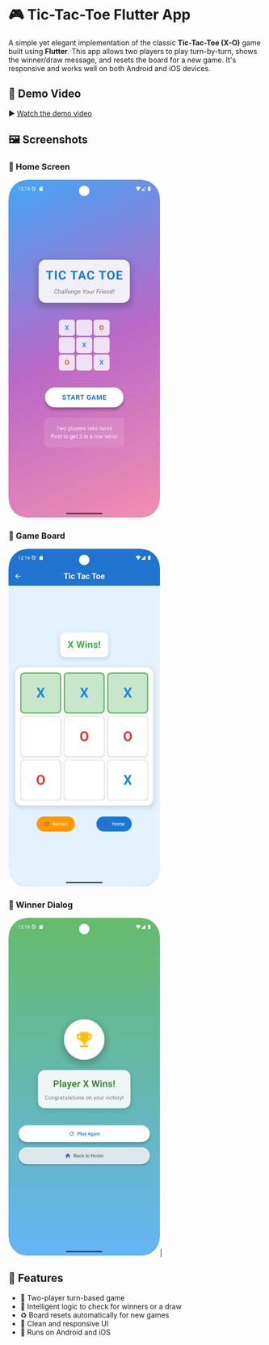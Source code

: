 # 🎮 Tic-Tac-Toe Flutter App

A simple yet elegant implementation of the classic **Tic-Tac-Toe (X-O)** game built using **Flutter**. This app allows two players to play turn-by-turn, shows the winner/draw message, and resets the board for a new game. It's responsive and works well on both Android and iOS devices.

## 🎥 Demo Video

▶️ [Watch the demo video](https://drive.google.com/file/d/1qrSbnDnysYRk6qNl1gi1sKAjC99Er_eD/view?usp=sharing)

## 🖼️ Screenshots
### 🔹 Home Screen
<img src="screenshots/homescreen.png" alt="Home Screen" width="300"/>

### 🔹 Game Board
<img src="screenshots/gamescreen.png" alt="Game Board" width="300"/>

### 🔹 Winner Dialog
<img src="screenshots/winnerscreen.png" alt="Winner Dialog" width="300"/>|

## 🚀 Features

- 🎯 Two-player turn-based game
- 🧠 Intelligent logic to check for winners or a draw
- ♻️ Board resets automatically for new games
- 🎨 Clean and responsive UI
- 📱 Runs on Android and iOS
